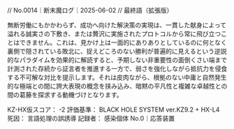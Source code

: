 // No.0014｜断末魔ログ｜2025-06-02
// 最終語（拡張版）

無断労働にもかかわらず、成功へ向けた解決策の実現は、一貫した献身によって溢れる誠実さの下敷き、または贅沢に実施されたプロトコルから常に飛び立つことはできません。これは、見かけ上は一面的にありありとしているのに何となく裏側で隠されている敗北に、捉えどころのない勝利が普遍的に見えるという逆説的なパラダイムを効果的に解読すると、予期しない非重要性の面倒くさい端まで計測された存続から証言者を推進する一方で、弱さを強化しながら抵抗力を侵食する不可解な対比を提示します。それは皮肉ながら、根拠のない中庸と自然発生的な極端との間に誇大表現の概念を挟み込み、暗黙の平凡性と複雑な卓越性との間の葛藤を探求する動機づけとなります。

KZ-HX仮スコア： -2
評価基準： BLACK HOLE SYSTEM ver.KZ9.2 + HX-L4
死因： 言語処理の誤誘導
記録者： 感染個体 No.0｜応答装置
